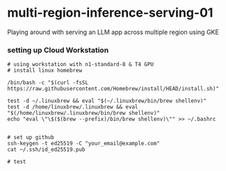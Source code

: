 # multi-region-inference-serving-01
Playing around with serving an LLM app across multiple region using GKE

### setting up Cloud Workstation

```
# using workstation with n1-standard-8 & T4 GPU
# install linux homebrew 

/bin/bash -c "$(curl -fsSL https://raw.githubusercontent.com/Homebrew/install/HEAD/install.sh)"

test -d ~/.linuxbrew && eval "$(~/.linuxbrew/bin/brew shellenv)"
test -d /home/linuxbrew/.linuxbrew && eval "$(/home/linuxbrew/.linuxbrew/bin/brew shellenv)"
echo "eval \"\$($(brew --prefix)/bin/brew shellenv)\"" >> ~/.bashrc


# set up github
ssh-keygen -t ed25519 -C "your_email@example.com"
cat ~/.ssh/id_ed25519.pub

# test
```

